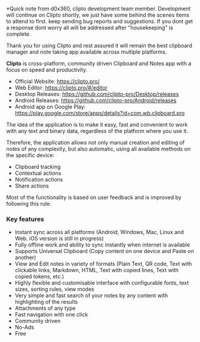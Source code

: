 *Quick note from d0x360, clipto development team member.
Development will continue on Clipto shortly, we just have some behind the scenes items to attend to first.  keep sending bug reports and suggestions.  If you dont get a response dont worry all will be addressed after "housekeeping" is complete.

Thank you for using Clipto and rest assured it will remain the best clipboard manager and note taking app available across multiple platforms.

__Clipto__ is cross-platform, community driven Clipboard and Notes app with a focus on speed and productivity.

- Official Website: https://clipto.pro/
- Web Editor: https://clipto.pro/#/editor
- Desktop Releases: https://github.com/clipto-pro/Desktop/releases
- Android Releases: https://github.com/clipto-pro/Android/releases
- Android app on Google Play: https://play.google.com/store/apps/details?id=com.wb.clipboard.pro

The idea of the application is to make it easy, fast and convenient to work with any text and binary data, regardless of the platform where you use it.

Therefore, the application allows not only manual creation and editing of notes of any complexity, but also automatic, using all available methods on the specific device:

- Clipboard tracking
- Contextual actions
- Notification actions
- Share actions

Most of the functionality is based on user feedback and is improved by following this rule.

### Key features
- Instant sync across all platforms (Android, Windows, Mac, Linux and Web. iOS version is still in progress)
- Fully offline work and ability to sync instantly when internet is available
- Supports Universal Clipboard (Copy content on one device and Paste on another)
- View and Edit notes in variety of formats (Plain Text, QR code, Text with clickable links, Markdown, HTML, Text with copied lines, Text with copied tokens, etc.)
- Highly flexible and customisable interface with configurable fonts, text sizes, sorting rules, view modes
- Very simple and fast search of your notes by any content with highlighting of the results
- Attachments of any type
- Fast navigation with one click
- Community driven
- No-Ads
- Free
